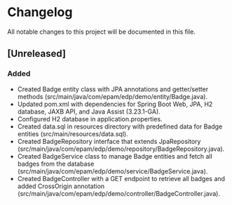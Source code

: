# Changelog
All notable changes to this project will be documented in this file.

## [Unreleased]

### Added
- Created Badge entity class with JPA annotations and getter/setter methods (src/main/java/com/epam/edp/demo/entity/Badge.java).
- Updated pom.xml with dependencies for Spring Boot Web, JPA, H2 database, JAXB API, and Java Assist (3.23.1-GA).
- Configured H2 database in application.properties.
- Created data.sql in resources directory with predefined data for Badge entities (src/main/resources/data.sql).
- Created BadgeRepository interface that extends JpaRepository (src/main/java/com/epam/edp/demo/repository/BadgeRepository.java).
- Created BadgeService class to manage Badge entities and fetch all badges from the database (src/main/java/com/epam/edp/demo/service/BadgeService.java).
- Created BadgeController with a GET endpoint to retrieve all badges and added CrossOrigin annotation (src/main/java/com/epam/edp/demo/controller/BadgeController.java).
